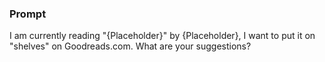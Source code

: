 ### Prompt

I am currently reading "{Placeholder}" by {Placeholder}, I want to put it on "shelves" on Goodreads.com. What are your suggestions?
